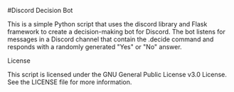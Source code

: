 #Discord Decision Bot

This is a simple Python script that uses the discord library and Flask framework to create a decision-making bot for Discord. The bot listens for messages in a Discord channel that contain the .decide command and responds with a randomly generated "Yes" or "No" answer.




License

This script is licensed under the GNU General Public License v3.0 License. See the LICENSE file for more information.
